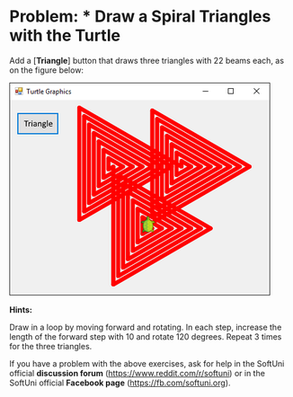 # Problem: \* Draw a Spiral Triangles with the Turtle

Add a \[**Triangle**\] button that draws three triangles with 22 beams each, as on the figure below:

![](/assets/chapter-5-images/13.Turtle-graphics-17.png)

**Hints:**

Draw in a loop by moving forward and rotating. In each step, increase the length of the forward step with 10 and rotate 120 degrees. Repeat 3 times for the three triangles.

If you have a problem with the above exercises, ask for help in the SoftUni official **discussion forum** (https://www.reddit.com/r/softuni) or in the SoftUni official **Facebook page** (https://fb.com/softuni.org).
